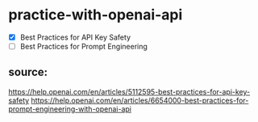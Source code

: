 # practice-with-openai-api

- [x] Best Practices for API Key Safety
- [ ] Best Practices for Prompt Engineering  
## source: 
https://help.openai.com/en/articles/5112595-best-practices-for-api-key-safety
https://help.openai.com/en/articles/6654000-best-practices-for-prompt-engineering-with-openai-api

